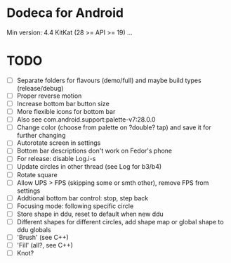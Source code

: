 # Dodeca for Android
Min version: 4.4 KitKat (28 >= API >= 19)
...
# TODO
- [ ] Separate folders for flavours (demo/full) and maybe build types (release/debug)
- [ ] Proper reverse motion
- [ ] Increase bottom bar button size
- [ ] More flexible icons for bottom bar
- [ ] Also see com.android.support:palette-v7:28.0.0
- [ ] Change color (choose from palette on ?double? tap) and save it for further changing
- [ ] Autorotate screen in settings
- [ ] Bottom bar descriptions don't work on Fedor's phone
- [ ] For release: disable Log.i-s
- [ ] Update circles in other thread (see Log for b3/b4)
- [ ] Rotate square
- [ ] Allow UPS > FPS (skipping some or smth other), remove FPS from settings
- [ ] Addtional bottom bar control: stop, step back
- [ ] Focusing mode: following specific circle
- [ ] Store shape in ddu, reset to default when new ddu
- [ ] Different shapes for different circles, add shape map or global shape to ddu globals
- [ ] 'Brush' (see C++)
- [ ] 'Fill' (all?, see C++)
- [ ] Knot?
